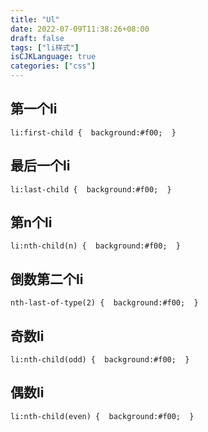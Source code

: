 ```yaml
---
title: "Ul"
date: 2022-07-09T11:38:26+08:00
draft: false
tags: ["li样式"]
isCJKLanguage: true
categories: ["css"]
---
```

## 第一个li
```shell script
li:first-child {  background:#f00;  }
```
## 最后一个li
```shell script
li:last-child {  background:#f00;  }
```
## 第n个li
```shell script
li:nth-child(n) {  background:#f00;  }
```
## 倒数第二个li
```shell script
nth-last-of-type(2) {  background:#f00;  }
```
## 奇数li
```shell script
li:nth-child(odd) {  background:#f00;  }
```
## 偶数li
```shell script
li:nth-child(even) {  background:#f00;  }
```
